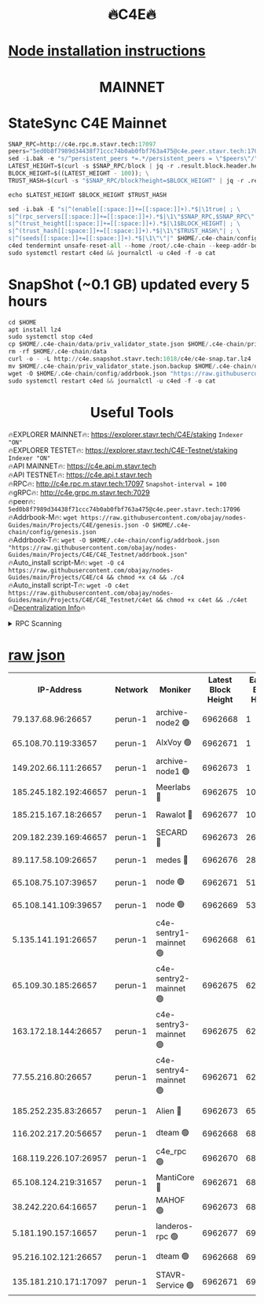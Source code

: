 <h1 align="center"> 🔥C4E🔥</h1>

[Node installation instructions](https://github.com/obajay/nodes-Guides/tree/main/Projects/C4E)
=

<h1 align="center"> MAINNET</h1>

# StateSync C4E Mainnet
```python
SNAP_RPC=http://c4e.rpc.m.stavr.tech:17097
peers="5ed0b8f7989d34438f71ccc74b0ab0fbf763a475@c4e.peer.stavr.tech:17096"
sed -i.bak -e "s/^persistent_peers *=.*/persistent_peers = \"$peers\"/" $HOME/.c4e-chain/config/config.toml
LATEST_HEIGHT=$(curl -s $SNAP_RPC/block | jq -r .result.block.header.height); \
BLOCK_HEIGHT=$((LATEST_HEIGHT - 100)); \
TRUST_HASH=$(curl -s "$SNAP_RPC/block?height=$BLOCK_HEIGHT" | jq -r .result.block_id.hash)

echo $LATEST_HEIGHT $BLOCK_HEIGHT $TRUST_HASH

sed -i.bak -E "s|^(enable[[:space:]]+=[[:space:]]+).*$|\1true| ; \
s|^(rpc_servers[[:space:]]+=[[:space:]]+).*$|\1\"$SNAP_RPC,$SNAP_RPC\"| ; \
s|^(trust_height[[:space:]]+=[[:space:]]+).*$|\1$BLOCK_HEIGHT| ; \
s|^(trust_hash[[:space:]]+=[[:space:]]+).*$|\1\"$TRUST_HASH\"| ; \
s|^(seeds[[:space:]]+=[[:space:]]+).*$|\1\"\"|" $HOME/.c4e-chain/config/config.toml
c4ed tendermint unsafe-reset-all --home /root/.c4e-chain --keep-addr-book
sudo systemctl restart c4ed && journalctl -u c4ed -f -o cat
```
# SnapShot (~0.1 GB) updated every 5 hours
```python
cd $HOME
apt install lz4
sudo systemctl stop c4ed
cp $HOME/.c4e-chain/data/priv_validator_state.json $HOME/.c4e-chain/priv_validator_state.json.backup
rm -rf $HOME/.c4e-chain/data
curl -o - -L http://c4e.snapshot.stavr.tech:1018/c4e/c4e-snap.tar.lz4 | lz4 -c -d - | tar -x -C $HOME/.c4e-chain --strip-components 2
mv $HOME/.c4e-chain/priv_validator_state.json.backup $HOME/.c4e-chain/data/priv_validator_state.json
wget -O $HOME/.c4e-chain/config/addrbook.json "https://raw.githubusercontent.com/obajay/nodes-Guides/main/Projects/C4E/addrbook.json"
sudo systemctl restart c4ed && journalctl -u c4ed -f -o cat
```
 <h1 align="center"> Useful Tools</h1>

🔥EXPLORER MAINNET🔥:  https://explorer.stavr.tech/C4E/staking            `Indexer "ON"` \
🔥EXPLORER TESTET🔥:   https://explorer.stavr.tech/C4E-Testnet/staking     `Indexer "ON"` \
🔥API MAINNET🔥:       https://c4e.api.m.stavr.tech \
🔥API TESTNET🔥:       https://c4e.api.t.stavr.tech \
🔥RPC🔥:               http://c4e.rpc.m.stavr.tech:17097                  `Snapshot-interval = 100` \
🔥gRPC🔥:              http://c4e.grpc.m.stavr.tech:7029 \
🔥peer🔥:              `5ed0b8f7989d34438f71ccc74b0ab0fbf763a475@c4e.peer.stavr.tech:17096` \
🔥Addrbook-M🔥:    ```wget https://raw.githubusercontent.com/obajay/nodes-Guides/main/Projects/C4E/genesis.json -O $HOME/.c4e-chain/config/genesis.json``` \
🔥Addrbook-T🔥:    ```wget -O $HOME/.c4e-chain/config/addrbook.json "https://raw.githubusercontent.com/obajay/nodes-Guides/main/Projects/C4E/C4E_Testnet/addrbook.json"``` \
🔥Auto_install script-M🔥: ```wget -O c4 https://raw.githubusercontent.com/obajay/nodes-Guides/main/Projects/C4E/c4 && chmod +x c4 && ./c4``` \
🔥Auto_install script-T🔥: ```wget -O c4et https://raw.githubusercontent.com/obajay/nodes-Guides/main/Projects/C4E/C4E_Testnet/c4et && chmod +x c4et && ./c4et``` \
🔥[Decentralization Info](https://github.com/obajay/StateSync-snapshots/tree/main/Projects/C4E/Decentralization)🔥




<details>
<summary>RPC Scanning</summary>

<h2 align="center"> We scan nodes in real time every 4 hours. And we provide the final result of RPC endpoints.
We cannot influence the operation of these nodes in any way. </h2>


```python
If Voting Power is higher than 0 --> then the Node is a validator of the network and may be subject to attack and be a potential threat to the chain.
```
```python
We marked such validators with a red symbol
```

</details>

[raw json](https://rpc-check.c4e.stavr.tech/c4e/rpc-c4e-result.json)
=



<table><tr><th>IP-Address</th><th>Network</th><th>Moniker</th><th>Latest Block Height</th><th>Earliest Block Height</th><th>Catching Up</th><th>Tx Index</th><th>Voting Power</th><th>Scan Time</th></tr><tr><td>79.137.68.96:26657</td><td>perun-1</td><td>archive-node2 🟢</td><td>6962668</td><td>1</td><td>False</td><td>on</td><td>0</td><td>2024-01-30T21:44:25.297912811UTC</td></tr><tr><td>65.108.70.119:33657</td><td>perun-1</td><td>AlxVoy 🟢</td><td>6962671</td><td>1</td><td>False</td><td>on</td><td>0</td><td>2024-01-30T21:44:39.374227752UTC</td></tr><tr><td>149.202.66.111:26657</td><td>perun-1</td><td>archive-node1 🟢</td><td>6962673</td><td>1</td><td>False</td><td>on</td><td>0</td><td>2024-01-30T21:44:55.287688393UTC</td></tr><tr><td>185.245.182.192:46657</td><td>perun-1</td><td>Meerlabs 🔴</td><td>6962675</td><td>1051501</td><td>False</td><td>on</td><td>527310</td><td>2024-01-30T21:45:02.561955053UTC</td></tr><tr><td>185.215.167.18:26657</td><td>perun-1</td><td>Rawalot 🔴</td><td>6962677</td><td>1090501</td><td>False</td><td>on</td><td>701423</td><td>2024-01-30T21:45:14.593702812UTC</td></tr><tr><td>209.182.239.169:46657</td><td>perun-1</td><td>SECARD 🔴</td><td>6962673</td><td>2616101</td><td>False</td><td>off</td><td>1136703</td><td>2024-01-30T21:44:50.578442057UTC</td></tr><tr><td>89.117.58.109:26657</td><td>perun-1</td><td>medes 🔴</td><td>6962676</td><td>2826001</td><td>False</td><td>off</td><td>1484927</td><td>2024-01-30T21:45:09.815570884UTC</td></tr><tr><td>65.108.75.107:39657</td><td>perun-1</td><td>node 🟢</td><td>6962671</td><td>5198801</td><td>False</td><td>on</td><td>0</td><td>2024-01-30T21:44:41.785503035UTC</td></tr><tr><td>65.108.141.109:39657</td><td>perun-1</td><td>node 🟢</td><td>6962669</td><td>5303301</td><td>False</td><td>on</td><td>0</td><td>2024-01-30T21:44:27.722282204UTC</td></tr><tr><td>5.135.141.191:26657</td><td>perun-1</td><td>c4e-sentry1-mainnet 🟢</td><td>6962668</td><td>6198001</td><td>False</td><td>on</td><td>0</td><td>2024-01-30T21:44:24.331181751UTC</td></tr><tr><td>65.109.30.185:26657</td><td>perun-1</td><td>c4e-sentry2-mainnet 🟢</td><td>6962675</td><td>6238301</td><td>False</td><td>on</td><td>0</td><td>2024-01-30T21:45:02.196042451UTC</td></tr><tr><td>163.172.18.144:26657</td><td>perun-1</td><td>c4e-sentry3-mainnet 🟢</td><td>6962675</td><td>6239001</td><td>False</td><td>on</td><td>0</td><td>2024-01-30T21:45:03.237347242UTC</td></tr><tr><td>77.55.216.80:26657</td><td>perun-1</td><td>c4e-sentry4-mainnet 🟢</td><td>6962671</td><td>6241001</td><td>False</td><td>on</td><td>0</td><td>2024-01-30T21:44:39.038404298UTC</td></tr><tr><td>185.252.235.83:26657</td><td>perun-1</td><td>Alien 🔴</td><td>6962673</td><td>6502501</td><td>False</td><td>on</td><td>1136703</td><td>2024-01-30T21:44:55.630190538UTC</td></tr><tr><td>116.202.217.20:56657</td><td>perun-1</td><td>dteam 🟢</td><td>6962668</td><td>6800901</td><td>False</td><td>on</td><td>0</td><td>2024-01-30T21:44:24.619666058UTC</td></tr><tr><td>168.119.226.107:26957</td><td>perun-1</td><td>c4e_rpc 🟢</td><td>6962670</td><td>6862670</td><td>False</td><td>on</td><td>0</td><td>2024-01-30T21:44:32.092328677UTC</td></tr><tr><td>65.108.124.219:31657</td><td>perun-1</td><td>MantiCore 🔴</td><td>6962671</td><td>6862671</td><td>False</td><td>off</td><td>193334</td><td>2024-01-30T21:44:38.619597003UTC</td></tr><tr><td>38.242.220.64:16657</td><td>perun-1</td><td>MAHOF 🟢</td><td>6962673</td><td>6885501</td><td>False</td><td>on</td><td>0</td><td>2024-01-30T21:44:52.915513746UTC</td></tr><tr><td>5.181.190.157:16657</td><td>perun-1</td><td>landeros-rpc 🟢</td><td>6962677</td><td>6951001</td><td>False</td><td>on</td><td>0</td><td>2024-01-30T21:45:14.281203854UTC</td></tr><tr><td>95.216.102.121:26657</td><td>perun-1</td><td>dteam 🟢</td><td>6962668</td><td>6958001</td><td>False</td><td>on</td><td>0</td><td>2024-01-30T21:44:24.937956554UTC</td></tr><tr><td>135.181.210.171:17097</td><td>perun-1</td><td>STAVR-Service 🟢</td><td>6962671</td><td>6962001</td><td>False</td><td>on</td><td>0</td><td>2024-01-30T21:44:42.123643514UTC</td></tr></table>
